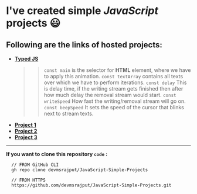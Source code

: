 # I've created simple _JavaScript_ projects 😃

## Following are the links of hosted projects:
+ __[Typed JS](https://devmsrajput.github.io/JavaScript-Simple-Projects/Typed%20JS/)__
  >>`const main` is the selector for __HTML__ element, where we have to apply this animation.
  >>`const textArray` contains all texts over which we have to perform iterations.
  >>`const delay` This is delay time, if the writing stream gets finished then after how much delay the removal stream would start.
  >>`const writeSpeed` How fast the writing/removal stream will go on.
  >>`const beepSpeed` It sets the speed of the cursor that blinks next to stream texts.
+ __[Project 1](https://devmsrajput.github.io/JavaScript-Simple-Projects/project1/)__
+ __[Project 2](https://devmsrajput.github.io/JavaScript-Simple-Projects/project2/)__
+ __[Project 3](https://devmsrajput.github.io/JavaScript-Simple-Projects/project3/)__

***
__If you want to clone this repository `code` :__
```
  // FROM GitHub CLI
  gh repo clone devmsrajput/JavaScript-Simple-Projects
```
```
  // FROM HTTPS
  https://github.com/devmsrajput/JavaScript-Simple-Projects.git
```

